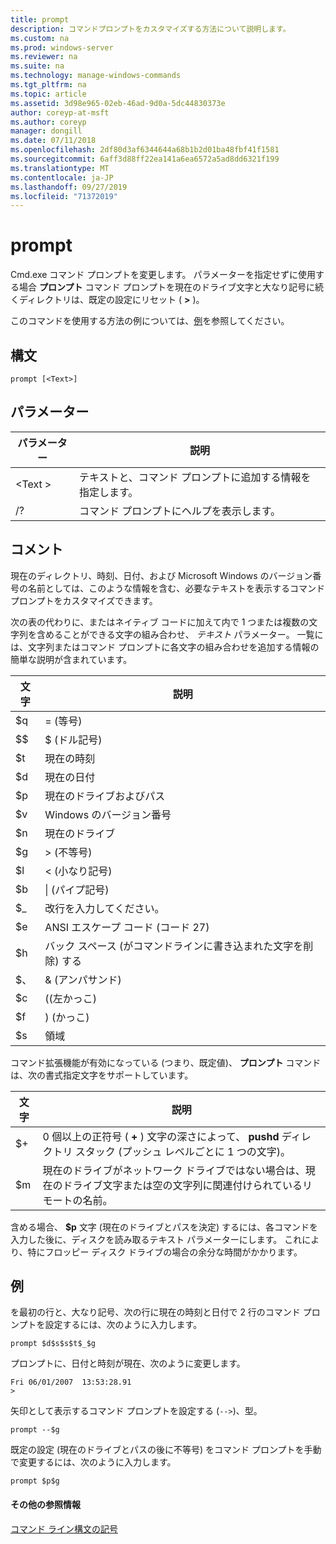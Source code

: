 ```yaml
---
title: prompt
description: コマンドプロンプトをカスタマイズする方法について説明します。
ms.custom: na
ms.prod: windows-server
ms.reviewer: na
ms.suite: na
ms.technology: manage-windows-commands
ms.tgt_pltfrm: na
ms.topic: article
ms.assetid: 3d98e965-02eb-46ad-9d0a-5dc44830373e
author: coreyp-at-msft
ms.author: coreyp
manager: dongill
ms.date: 07/11/2018
ms.openlocfilehash: 2df80d3af6344644a68b1b2d01ba48fbf41f1581
ms.sourcegitcommit: 6aff3d88ff22ea141a6ea6572a5ad8dd6321f199
ms.translationtype: MT
ms.contentlocale: ja-JP
ms.lasthandoff: 09/27/2019
ms.locfileid: "71372019"
---
```

# <a name="prompt"></a>prompt



Cmd.exe コマンド プロンプトを変更します。 パラメーターを指定せずに使用する場合 **プロンプト** コマンド プロンプトを現在のドライブ文字と大なり記号に続くディレクトリは、既定の設定にリセット ( **>** )。

このコマンドを使用する方法の例については、[例](#BKMK_examples)を参照してください。

## <a name="syntax"></a>構文

```
prompt [<Text>]
```

## <a name="parameters"></a>パラメーター

|パラメーター|説明|
|---------|-----------|
|\<Text >|テキストと、コマンド プロンプトに追加する情報を指定します。|
|/?|コマンド プロンプトにヘルプを表示します。|

## <a name="remarks"></a>コメント

現在のディレクトリ、時刻、日付、および Microsoft Windows のバージョン番号の名前としては、このような情報を含む、必要なテキストを表示するコマンド プロンプトをカスタマイズできます。

次の表の代わりに、またはネイティブ コードに加えて内で 1 つまたは複数の文字列を含めることができる文字の組み合わせ、 *テキスト* パラメーター。 一覧には、文字列またはコマンド プロンプトに各文字の組み合わせを追加する情報の簡単な説明が含まれています。  

| 文字 |                                 説明                                 |
|-----------|-----------------------------------------------------------------------------|
|    $q     |                               = (等号)                                |
|    $$     |                               $ (ドル記号)                               |
|    $t     |                                現在の時刻                                 |
|    $d     |                                現在の日付                                 |
|    $p     |                           現在のドライブおよびパス                            |
|    $v     |                           Windows のバージョン番号                            |
|    $n     |                                現在のドライブ                                |
|    $g     |                            > (不等号)                            |
|    $l     |                             < (小なり記号)                              |
|    $b     |                              \| (パイプ記号)                               |
|    $_     |                               改行を入力してください。                                |
|    $e     |                         ANSI エスケープ コード (コード 27)                          |
|    $h     | バック スペース (がコマンドラインに書き込まれた文字を削除) する |
|    $、     |                                & (アンパサンド)                                |
|    $c     |                            ((左かっこ)                             |
|    $f     |                            ) (かっこ)                            |
|    $s     |                                    領域                                    |

コマンド拡張機能が有効になっている (つまり、既定値)、 **プロンプト** コマンドは、次の書式指定文字をサポートしています。  

|文字|説明|
|---------|-----------|
|$+|0 個以上の正符号 ( **+** ) 文字の深さによって、 **pushd** ディレクトリ スタック (プッシュ レベルごとに 1 つの文字)。|
|$m|現在のドライブがネットワーク ドライブではない場合は、現在のドライブ文字または空の文字列に関連付けられているリモートの名前。|

含める場合、 **$p** 文字 (現在のドライブとパスを決定) するには、各コマンドを入力した後に、ディスクを読み取るテキスト パラメーターにします。 これにより、特にフロッピー ディスク ドライブの場合の余分な時間がかかります。

## <a name="BKMK_examples"></a>例

を最初の行と、大なり記号、次の行に現在の時刻と日付で 2 行のコマンド プロンプトを設定するには、次のように入力します。
```
prompt $d$s$s$t$_$g 
```
プロンプトに、日付と時刻が現在、次のように変更します。
```
Fri 06/01/2007  13:53:28.91
>
```
矢印として表示するコマンド プロンプトを設定する (`-->`)、型。
```
prompt --$g
```
既定の設定 (現在のドライブとパスの後に不等号) をコマンド プロンプトを手動で変更するには、次のように入力します。
```
prompt $p$g
```

#### <a name="additional-references"></a>その他の参照情報

[コマンド ライン構文の記号](command-line-syntax-key.md)
